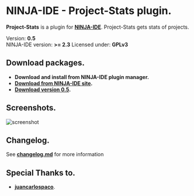 NINJA-IDE - Project-Stats plugin.
===============================================================================================================
**Project-Stats** is a plugin for **[NINJA-IDE](http://ninja-ide.org)**. Project-Stats gets stats of projects.

Version: **0.5**<br />
NINJA-IDE version: **>= 2.3**
Licensed under: **GPLv3**<br />

Download packages.
----------------------------------------------------------------------------------------------------------------
- **Download and install from NINJA-IDE plugin manager.**
- **[Download from NINJA-IDE site](http://ninja-ide.org/plugins/39/).**
- **[Download version 0.5](https://github.com/LuqueDaniel/ninja-project-stats/releases/tag/0.5).**

Screenshots.
----------------------------------------------------------------------------------------------------------------
![screenshot](https://raw.github.com/LuqueDaniel/ninja-project-stats/master/screenshots/ninja_project_stats_0.5.png)

Changelog.
----------------------------------------------------------------------------------------------------------------
See **[changelog.md](https://github.com/LuqueDaniel/ninja-project-stats/blob/master/changelog.md)** for more information

Special Thanks to.
-----------------------------------------------------------------------------------------------------
- **[juancarlospaco](https://github.com/juancarlospaco)**.
